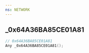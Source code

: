 ```yaml
---
ns: NETWORK
---
```

## _0x64A36BA85CE01A81

```c
// 0x64A36BA85CE01A81
Any _0x64A36BA85CE01A81();
```

